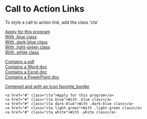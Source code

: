 # Call to Action Links

To style a call to action link, add the class 'cta'

<a href="#" className="cta">Apply for this program</a><br/>
<a href="#" className="cta blue">With .blue class</a><br/>
<a href="#" className="cta dark-blue">With .dark-blue class</a><br/>
<a href="#" className="cta light-green">With .light-green class</a><br/>
<a href="#" className="cta white">With .white class</a><br/>

<a href="something.pdf" className="cta">Contains a pdf</a><br/>
<a href="something.docx" className="cta">Contains a Word doc</a><br/>
<a href="something.xlsx" className="cta">Contains a Excel doc</a><br/>
<a href="something.pptx" className="cta">Contains a PowerPoint doc</a><br/>

<a href="#" className="cta align-center with-icon">Centered and with an Icon <span className="material-icons" aria-hidden="true">favorite_border</span></a><br/>

```
<a href="#" class="cta">Apply for this program</a>
<a href="#" class="cta blue">With .blue class</a>
<a href="#" class="cta dark-blue">With .dark-blue class</a>
<a href="#" class="cta light-green">With .light-green class</a>
<a href="#" class="cta white">With .white class</a>
```
